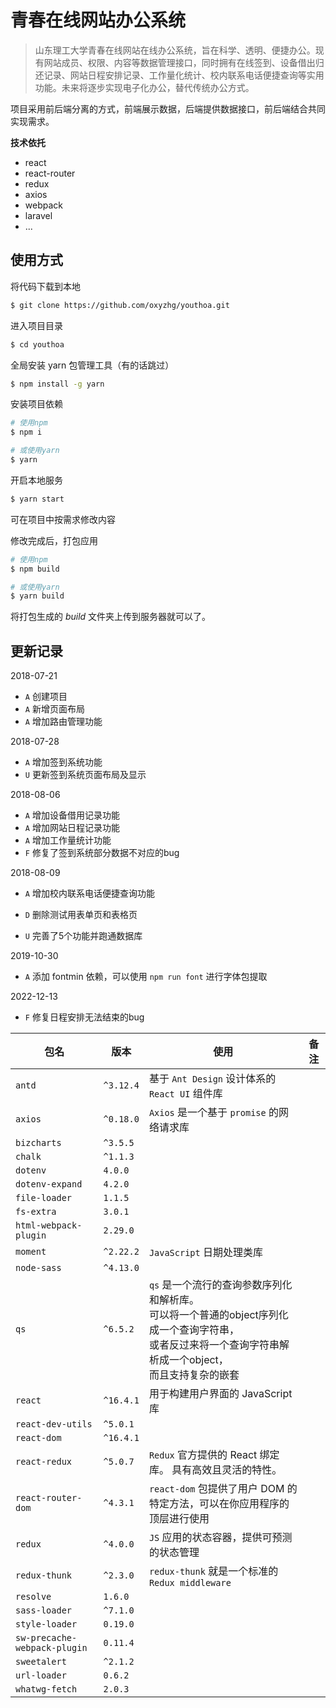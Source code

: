 # 青春在线网站办公系统

> 山东理工大学青春在线网站在线办公系统，旨在科学、透明、便捷办公。现有网站成员、权限、内容等数据管理接口，同时拥有在线签到、设备借出归还记录、网站日程安排记录、工作量化统计、校内联系电话便捷查询等实用功能。未来将逐步实现电子化办公，替代传统办公方式。

项目采用前后端分离的方式，前端展示数据，后端提供数据接口，前后端结合共同实现需求。

**技术依托**

- react
- react-router
- redux
- axios
- webpack
- laravel
- ...

## 使用方式

将代码下载到本地

```bash
$ git clone https://github.com/oxyzhg/youthoa.git
```

进入项目目录

```bash
$ cd youthoa
```

全局安装 yarn 包管理工具（有的话跳过）

```bash
$ npm install -g yarn
```

安装项目依赖

```bash
# 使用npm
$ npm i

# 或使用yarn
$ yarn
```

开启本地服务

```bash
$ yarn start
```

可在项目中按需求修改内容

修改完成后，打包应用

```bash
# 使用npm
$ npm build

# 或使用yarn
$ yarn build
```

将打包生成的 *build* 文件夹上传到服务器就可以了。

## 更新记录

2018-07-21

- `A` 创建项目
- `A` 新增页面布局
- `A` 增加路由管理功能

2018-07-28

- `A` 增加签到系统功能
- `U` 更新签到系统页面布局及显示

2018-08-06

- `A` 增加设备借用记录功能
- `A` 增加网站日程记录功能
- `A` 增加工作量统计功能
- `F` 修复了签到系统部分数据不对应的bug

2018-08-09

- `A` 增加校内联系电话便捷查询功能

- `D` 删除测试用表单页和表格页
- `U` 完善了5个功能并跑通数据库

2019-10-30

- `A` 添加 fontmin 依赖，可以使用 `npm run font` 进行字体包提取

2022-12-13

- `F` 修复日程安排无法结束的bug



| 包名                         | 版本      | 使用                                                         | 备注 |
| ---------------------------- | --------- | ------------------------------------------------------------ | ---- |
| `antd`                       | `^3.12.4` | 基于 `Ant Design` 设计体系的 `React UI` 组件库               |      |
| `axios`                      | `^0.18.0` | `Axios` 是一个基于 `promise` 的网络请求库                    |      |
| `bizcharts`                  | `^3.5.5`  |                                                              |      |
| `chalk`                      | `^1.1.3`  |                                                              |      |
| `dotenv`                     | `4.0.0`   |                                                              |      |
| `dotenv-expand`              | `4.2.0`   |                                                              |      |
| `file-loader`                | `1.1.5`   |                                                              |      |
| `fs-extra`                   | `3.0.1`   |                                                              |      |
| `html-webpack-plugin`        | `2.29.0`  |                                                              |      |
| `moment`                     | `^2.22.2` | `JavaScript` 日期处理类库                                    |      |
| `node-sass`                  | `^4.13.0` |                                                              |      |
| `qs`                         | `^6.5.2`  | `qs` 是一个流行的查询参数序列化和解析库。<br />可以将一个普通的object序列化成一个查询字符串，<br />或者反过来将一个查询字符串解析成一个object，<br />而且支持复杂的嵌套 |      |
| `react`                      | `^16.4.1` | 用于构建用户界面的 JavaScript 库                             |      |
| `react-dev-utils`            | `^5.0.1`  |                                                              |      |
| `react-dom`                  | `^16.4.1` |                                                              |      |
| `react-redux`                | `^5.0.7`  | `Redux` 官方提供的 React 绑定库。 具有高效且灵活的特性。     |      |
| `react-router-dom`           | `^4.3.1`  | `react-dom` 包提供了用户 DOM 的特定方法，可以在你应用程序的顶层进行使用 |      |
| `redux`                      | `^4.0.0`  | `JS` 应用的状态容器，提供可预测的状态管理                    |      |
| `redux-thunk`                | `^2.3.0`  | `redux-thunk` 就是一个标准的 `Redux middleware`              |      |
| `resolve`                    | `1.6.0`   |                                                              |      |
| `sass-loader`                | `^7.1.0`  |                                                              |      |
| `style-loader`               | `0.19.0`  |                                                              |      |
| `sw-precache-webpack-plugin` | `0.11.4`  |                                                              |      |
| `sweetalert`                 | `^2.1.2`  |                                                              |      |
| `url-loader`                 | `0.6.2`   |                                                              |      |
| `whatwg-fetch`               | `2.0.3`   |                                                              |      |
